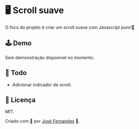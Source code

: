 # 🖥 Scroll suave
O foco do projeto é criar um scroll suave com Javascript puro!🙂

## 🕹 Demo
Sem demonstração disponível no momento.

## 📝 Todo
* Adicionar indicador de scroll.

## 📜 Licença
MIT.

Criado com 💜 por [José Fernandes](https://github.com/devJoseVitor/) 🚀.
